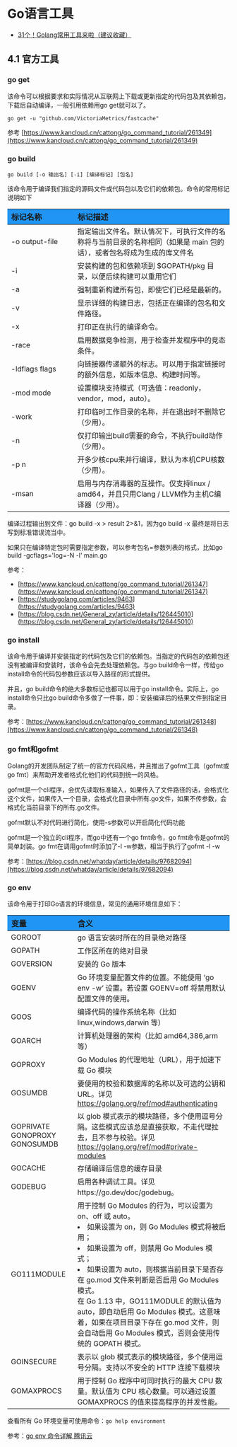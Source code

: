 # Go语言工具

<style>
    table th {background-color:#2195f3;font-size:13pt}
    table th:nth-of-type(1) {width:100pt}
</style>


- [31个！Golang常用工具来啦（建议收藏）](https://cloud.tencent.com/developer/article/2083832?areaSource=102001.10&traceId=60jyPxNEC5iMuzcjt-9Qt)


## 4.1 官方工具

### go get

该命令可以根据要求和实际情况从互联网上下载或更新指定的代码包及其依赖包，下载后自动编译，一般引用依赖用go get就可以了。


```
go get -u "github.com/VictoriaMetrics/fastcache"
```

参考 [https://www.kancloud.cn/cattong/go_command_tutorial/261349](https://www.kancloud.cn/cattong/go_command_tutorial/261349)


### go build


```
go build [-o 输出名] [-i] [编译标记] [包名]
```

该命令用于编译我们指定的源码文件或代码包以及它们的依赖包。命令的常用标记说明如下

| 标记名称 | 标记描述 |
| :--- | :--- |
| -o output-file | 指定输出文件名。默认情况下，可执行文件的名称将与当前目录的名称相同（如果是 main 包的话），或者包名将成为生成的库文件名 |
| -i | 安装构建的包和依赖项到 \$GOPATH/pkg 目录，以便后续构建可以重用它们 |
| -a | 强制重新构建所有包，即使它们已经是最新的。 |
| -v | 显示详细的构建日志，包括正在编译的包名和文件路径。 |
| -x | 打印正在执行的编译命令。 |
| -race | 启用数据竞争检测，用于检查并发程序中的竞态条件。 |
| -ldflags flags | 向链接器传递额外的标志。可以用于指定链接时的额外信息，如版本信息、构建时间等。 |
| -mod mode | 设置模块支持模式（可选值：readonly，vendor，mod，auto）。 |
| -work | 打印临时工作目录的名称，并在退出时不删除它（少用）。 |
| -n | 仅打印输出build需要的命令，不执行build动作（少用）。 |
| -p n | 开多少核cpu来并行编译，默认为本机CPU核数（少用）。 |
| -msan | 启用与内存消毒器的互操作。仅支持linux / amd64，并且只用Clang / LLVM作为主机C编译器（少用）。 |

编译过程输出到文件：go build -x > result 2>&1，因为go build -x 最终是将日志写到标准错误流当中。

如果只在编译特定包时需要指定参数，可以参考包名=参数列表的格式，比如go build -gcflags='log=-N -l' main.go

参考：

- [https://www.kancloud.cn/cattong/go_command_tutorial/261347](https://www.kancloud.cn/cattong/go_command_tutorial/261347)
- [https://studygolang.com/articles/9463](https://studygolang.com/articles/9463)
- [https://blog.csdn.net/General_zy/article/details/126445010](https://blog.csdn.net/General_zy/article/details/126445010)


### go install

该命令用于编译并安装指定的代码包及它们的依赖包。当指定的代码包的依赖包还没有被编译和安装时，该命令会先去处理依赖包。与go build命令一样，传给go install命令的代码包参数应该以导入路径的形式提供。

并且，go build命令的绝大多数标记也都可以用于go install命令。实际上，go install命令只比go build命令多做了一件事，即：安装编译后的结果文件到指定目录。

参考：[https://www.kancloud.cn/cattong/go_command_tutorial/261348](https://www.kancloud.cn/cattong/go_command_tutorial/261348)

### go fmt和gofmt

Golang的开发团队制定了统一的官方代码风格，并且推出了gofmt工具（gofmt或go fmt）来帮助开发者格式化他们的代码到统一的风格。

gofmt是一个cli程序，会优先读取标准输入，如果传入了文件路径的话，会格式化这个文件，如果传入一个目录，会格式化目录中所有.go文件，如果不传参数，会格式化当前目录下的所有.go文件。

gofmt默认不对代码进行简化，使用-s参数可以开启简化代码功能

gofmt是一个独立的cli程序，而go中还有一个go fmt命令，go fmt命令是gofmt的简单封装。go fmt在调用gofmt时添加了-l -w参数，相当于执行了gofmt -l -w

参考：[https://blog.csdn.net/whatday/article/details/97682094](https://blog.csdn.net/whatday/article/details/97682094)


### go env

该命令用于打印Go语言的环境信息，常见的通用环境信息如下：

| 变量 | 含义 |
| :- | :- |
| GOROOT | go 语言安装时所在的目录绝对路径|
| GOPATH | 工作区所在的绝对目录|
| GOVERSION | 安装的 Go 版本|
| GOENV | Go 环境变量配置文件的位置。不能使用 ‘go env -w’ 设置。若设置 GOENV=off 将禁用默认配置文件的使用。|
| GOOS | 编译代码的操作系统名称（比如 linux,windows,darwin 等）|
| GOARCH | 计算机处理器的架构（比如 amd64,386,arm 等）|
| GOPROXY | Go Modules 的代理地址（URL），用于加速下载 Go 模块|
| GOSUMDB | 要使用的校验和数据库的名称以及可选的公钥和URL。详见 https://golang.org/ref/mod#authenticating|
| GOPRIVATE<br>GONOPROXY<br>GONOSUMDB | 以 glob 模式表示的模块路径，多个使用逗号分隔。这些模式应该总是直接获取，不走代理拉去，且不参与校验。详见 https://golang.org/ref/mod#private-modules|
| GOCACHE | 存储编译后信息的缓存目录|
| GODEBUG | 启用各种调试工具。详见https://go.dev/doc/godebug。|
| GO111MODULE | 用于控制 Go Modules 的行为，可以设置为 on、off 或 auto。<li>如果设置为 on，则 Go Modules 模式将被启用；<li>如果设置为 off，则禁用 Go Modules 模式；<li>如果设置为 auto，则根据当前目录下是否存在 go.mod 文件来判断是否启用 Go Modules 模式。<br>在 Go 1.13 中，GO111MODULE 的默认值为 auto，即自动启用 Go Modules 模式。这意味着，如果在项目目录下存在 go.mod 文件，则会自动启用 Go Modules 模式，否则会使用传统的 GOPATH 模式。|
| GOINSECURE | 表示以 glob 模式表示的模块路径，多个使用逗号分隔。支持以不安全的 HTTP 连接下载模块|
| GOMAXPROCS | 用于控制 Go 程序中可同时执行的最大 CPU 数量。默认值为 CPU 核心数量。可以通过设置 GOMAXPROCS 的值来提高程序的并发性能。|

查看所有 Go 环境变量可使用命令：`go help environment`

参考：[go env 命令详解 腾讯云](https://cloud.tencent.com/developer/article/2402910)